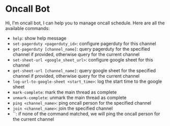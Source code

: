 # Oncall Bot
Hi, I'm oncall bot, I can help you to manage oncall schedule. Here are all the available commands:
 - `help`: show help message
 - `set-pagerduty <pagerduty_id>`: configure pagerduty for this channel
 - `get-pagerduty [channel_name]`: query pagerduty for the specified channel if provided, otherwise query for the current channel
 - `set-sheet-url <google_sheet_url>`: configure google sheet for this channel
 - `get-sheet-url [channel_name]`: query google sheet for the specified channel if provided, otherwise query for the current channel
 - `log-url-to-google-sheet <start_time>`: log the start time to the google sheet
 - `mark-complete`: mark the main thread as complete
 - `unmark-complete`: unmark the main thread as complete
 - `ping <channel_name>`: ping oncall person for the specified channel
 - `join <channel_name>`: join the specified channel
 - ``: if none of the command matched, we will ping the oncall person for the current channel
